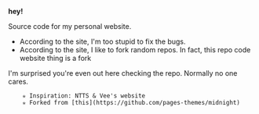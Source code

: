 **hey!**

Source code for my personal website.


* According to the site, I'm too stupid to fix the bugs.
* According to the site, I like to fork random repos. In fact, this repo code website thing is a fork
  

I'm surprised you're even out here checking the repo. Normally no one cares.


        ✯ Inspiration: NTTS & Vee's website               
        ✯ Forked from [this](https://github.com/pages-themes/midnight)

